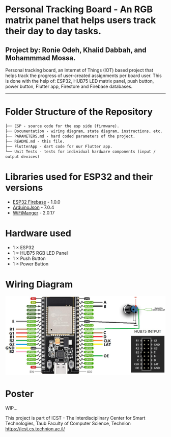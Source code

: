 # Personal Tracking Board - An RGB matrix panel that helps users track their day to day tasks.

## Project by: Ronie Odeh, Khalid Dabbah, and Mohammmad Mossa.

Personal tracking board, an Internet of Things (IOT) based project that helps track the progress of user-created assignments per board user. This is done with the help of: ESP32, HUB75 LED matrix panel, push button, power button, Flutter app, Firestore and Firebase databases.

---

# Folder Structure of the Repository
```
├── ESP - source code for the esp side (firmware).
├── Documentation - wiring diagram, state diagram, instructions, etc.
├── PARAMETERS.md - hard coded parameters of the project.
├── README.md - this file.
├── FlutterApp - dart code for our Flutter app.
└── Unit Tests - tests for individual hardware components (input / output devices)

```

# Libraries used for ESP32 and their versions
- [ESP32 Firebase](https://github.com/Rupakpoddar/ESP32Firebase) - 1.0.0
- [ArduinoJson](https://arduinojson.org/) - 7.0.4
- [WiFiManger](https://github.com/tzapu/WiFiManager) - 2.0.17

# Hardware used
- 1 $\times$ ESP32
- 1 $\times$ HUB75 RGB LED Panel
- 1 $\times$ Push Button
- 1 $\times$ Power Button

# Wiring Diagram
![Wiring Diagram](/Documentation/WiringDiagram.jpg)

# Poster
WIP...

This project is part of ICST - The Interdisciplinary Center for Smart Technologies, Taub Faculty of Computer Science, Technion
https://icst.cs.technion.ac.il/
